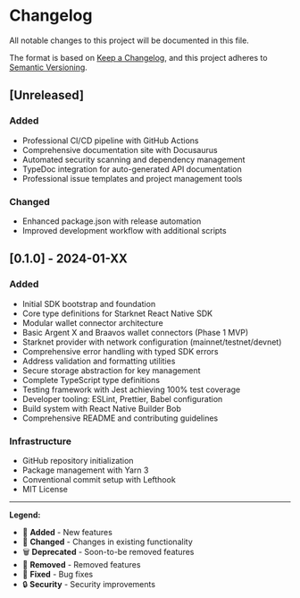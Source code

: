# Changelog

All notable changes to this project will be documented in this file.

The format is based on [Keep a Changelog](https://keepachangelog.com/en/1.0.0/),
and this project adheres to [Semantic Versioning](https://semver.org/spec/v2.0.0.html).

## [Unreleased]

### Added
- Professional CI/CD pipeline with GitHub Actions
- Comprehensive documentation site with Docusaurus
- Automated security scanning and dependency management
- TypeDoc integration for auto-generated API documentation
- Professional issue templates and project management tools

### Changed
- Enhanced package.json with release automation
- Improved development workflow with additional scripts

## [0.1.0] - 2024-01-XX

### Added
- Initial SDK bootstrap and foundation
- Core type definitions for Starknet React Native SDK
- Modular wallet connector architecture
- Basic Argent X and Braavos wallet connectors (Phase 1 MVP)
- Starknet provider with network configuration (mainnet/testnet/devnet)
- Comprehensive error handling with typed SDK errors
- Address validation and formatting utilities
- Secure storage abstraction for key management
- Complete TypeScript type definitions
- Testing framework with Jest achieving 100% test coverage
- Developer tooling: ESLint, Prettier, Babel configuration
- Build system with React Native Builder Bob
- Comprehensive README and contributing guidelines

### Infrastructure
- GitHub repository initialization
- Package management with Yarn 3
- Conventional commit setup with Lefthook
- MIT License

---

**Legend:**
- 🚀 **Added** - New features
- 🔄 **Changed** - Changes in existing functionality
- 🗑️ **Deprecated** - Soon-to-be removed features
- 🚫 **Removed** - Removed features
- 🔧 **Fixed** - Bug fixes
- 🔒 **Security** - Security improvements 